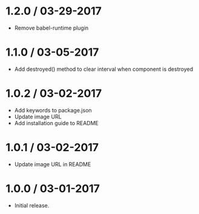 1.2.0 / 03-29-2017
=================
  * Remove babel-runtime plugin

1.1.0 / 03-05-2017
=================
  * Add destroyed() method to clear interval when component is destroyed

1.0.2 / 03-02-2017
=================
  * Add keywords to package.json
  * Update image URL
  * Add installation guide to README

1.0.1 / 03-02-2017
=================
  * Update image URL in README

1.0.0 / 03-01-2017
=================
  * Initial release.
